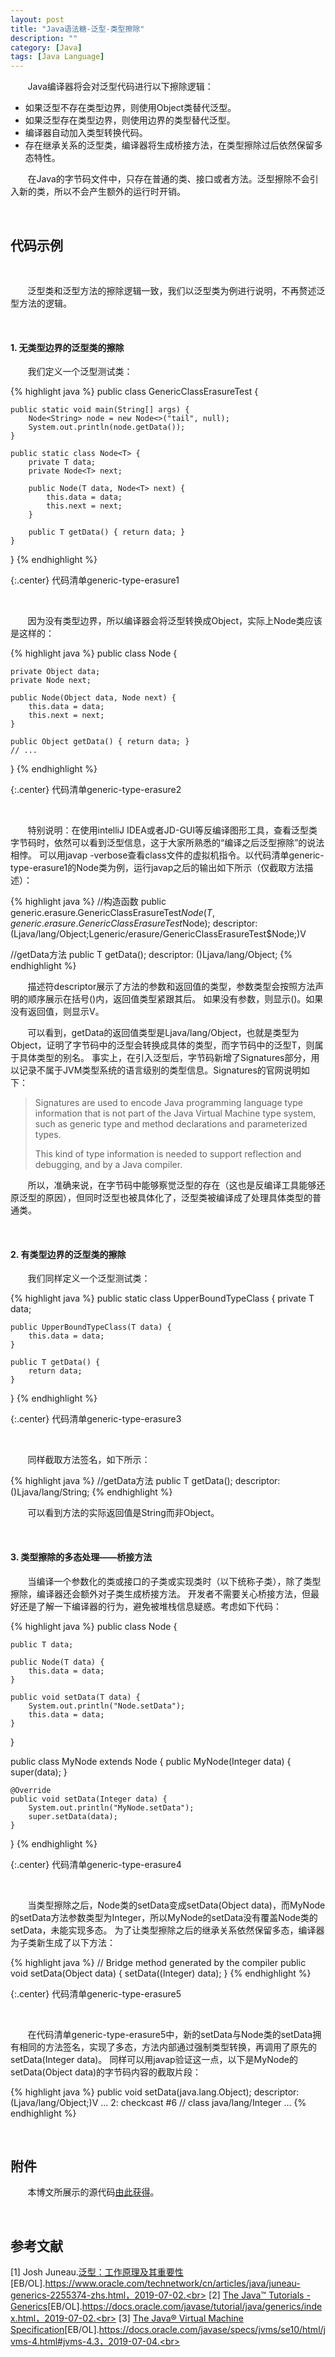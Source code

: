 ```yaml
---
layout: post
title: "Java语法糖-泛型-类型擦除"
description: ""
category: [Java]
tags: [Java Language]
---
```

<link rel="stylesheet" href="{{ site.baseurl }}/css/pygments.css">

&#160; &#160; &#160; &#160;Java编译器将会对泛型代码进行以下擦除逻辑：

* 如果泛型不存在类型边界，则使用Object类替代泛型。
* 如果泛型存在类型边界，则使用边界的类型替代泛型。
* 编译器自动加入类型转换代码。
* 存在继承关系的泛型类，编译器将生成桥接方法，在类型擦除过后依然保留多态特性。

&#160; &#160; &#160; &#160;在Java的字节码文件中，只存在普通的类、接口或者方法。泛型擦除不会引入新的类，所以不会产生额外的运行时开销。

<br>

## 代码示例

<br>

&#160; &#160; &#160; &#160;泛型类和泛型方法的擦除逻辑一致，我们以泛型类为例进行说明，不再赘述泛型方法的逻辑。

<br>

#### 1. 无类型边界的泛型类的擦除

&#160; &#160; &#160; &#160;我们定义一个泛型测试类：

{% highlight java %}
public class GenericClassErasureTest {

    public static void main(String[] args) {
        Node<String> node = new Node<>("tail", null);
        System.out.println(node.getData());
    }

    public static class Node<T> {
        private T data;
        private Node<T> next;

        public Node(T data, Node<T> next) {
            this.data = data;
            this.next = next;
        }

        public T getData() { return data; }
    }
}
{% endhighlight %}

{:.center}
代码清单generic-type-erasure1

<br>

&#160; &#160; &#160; &#160;因为没有类型边界，所以编译器会将泛型转换成Object，实际上Node类应该是这样的：

{% highlight java %}
public class Node {

    private Object data;
    private Node next;

    public Node(Object data, Node next) {
        this.data = data;
        this.next = next;
    }

    public Object getData() { return data; }
    // ...
}
{% endhighlight %}

{:.center}
代码清单generic-type-erasure2

<br>

&#160; &#160; &#160; &#160;特别说明：在使用intelliJ IDEA或者JD-GUI等反编译图形工具，查看泛型类字节码时，依然可以看到泛型信息，这于大家所熟悉的“编译之后泛型擦除”的说法相悖。
可以用javap -verbose查看class文件的虚拟机指令。以代码清单generic-type-erasure1的Node类为例，运行javap之后的输出如下所示（仅截取方法描述）：

{% highlight java %}
//构造函数
public generic.erasure.GenericClassErasureTest$Node(T, generic.erasure.GenericClassErasureTest$Node<T>);
descriptor: (Ljava/lang/Object;Lgeneric/erasure/GenericClassErasureTest$Node;)V

//getData方法
public T getData();
descriptor: ()Ljava/lang/Object;
{% endhighlight %}

&#160; &#160; &#160; &#160;描述符descriptor展示了方法的参数和返回值的类型，参数类型会按照方法声明的顺序展示在括号()内，返回值类型紧跟其后。
如果没有参数，则显示()。如果没有返回值，则显示V。

&#160; &#160; &#160; &#160;可以看到，getData的返回值类型是Ljava/lang/Object，也就是类型为Object，证明了字节码中的泛型会转换成具体的类型，而字节码中的泛型T，则属于具体类型的别名。
事实上，在引入泛型后，字节码新增了Signatures部分，用以记录不属于JVM类型系统的语言级别的类型信息。Signatures的官网说明如下：

> Signatures are used to encode Java programming language type information that is not part of the Java Virtual Machine type system, such as generic type and method declarations and parameterized types.
> 
> This kind of type information is needed to support reflection and debugging, and by a Java compiler.

&#160; &#160; &#160; &#160;所以，准确来说，在字节码中能够察觉泛型的存在（这也是反编译工具能够还原泛型的原因），但同时泛型也被具体化了，泛型类被编译成了处理具体类型的普通类。

<br>

#### 2. 有类型边界的泛型类的擦除

&#160; &#160; &#160; &#160;我们同样定义一个泛型测试类：

{% highlight java %}
public static class UpperBoundTypeClass<T extends String> {
    private T data;

    public UpperBoundTypeClass(T data) {
        this.data = data;
    }

    public T getData() {
        return data;
    }
}
{% endhighlight %}

{:.center}
代码清单generic-type-erasure3

<br>

&#160; &#160; &#160; &#160;同样截取方法签名，如下所示：

{% highlight java %}
//getData方法
public T getData();
descriptor: ()Ljava/lang/String;
{% endhighlight %}

&#160; &#160; &#160; &#160;可以看到方法的实际返回值是String而非Object。

<br>

#### 3. 类型擦除的多态处理——桥接方法

&#160; &#160; &#160; &#160;当编译一个参数化的类或接口的子类或实现类时（以下统称子类），除了类型擦除，编译器还会额外对子类生成桥接方法。
开发者不需要关心桥接方法，但最好还是了解一下编译器的行为，避免被堆栈信息疑惑。考虑如下代码：

{% highlight java %}
public class Node<T> {

    public T data;

    public Node(T data) {
        this.data = data;
    }

    public void setData(T data) {
        System.out.println("Node.setData");
        this.data = data;
    }
}

public class MyNode extends Node<Integer> {
    public MyNode(Integer data) {
        super(data);
    }

    @Override
    public void setData(Integer data) {
        System.out.println("MyNode.setData");
        super.setData(data);
    }

}
{% endhighlight %}

{:.center}
代码清单generic-type-erasure4

<br>

&#160; &#160; &#160; &#160;当类型擦除之后，Node类的setData变成setData(Object data)，而MyNode的setData方法参数类型为Integer，所以MyNode的setData没有覆盖Node类的setData，未能实现多态。
为了让类型擦除之后的继承关系依然保留多态，编译器为子类新生成了以下方法：

{% highlight java %}
// Bridge method generated by the compiler
public void setData(Object data) {
    setData((Integer) data);
}
{% endhighlight %}

{:.center}
代码清单generic-type-erasure5

<br>

&#160; &#160; &#160; &#160;在代码清单generic-type-erasure5中，新的setData与Node类的setData拥有相同的方法签名，实现了多态，方法内部通过强制类型转换，再调用了原先的setData(Integer data)。
同样可以用javap验证这一点，以下是MyNode的setData(Object data)的字节码内容的截取片段：

{% highlight java %}
public void setData(java.lang.Object);
descriptor: (Ljava/lang/Object;)V
...
2: checkcast     #6                  // class java/lang/Integer
...
{% endhighlight %}

<br>

## 附件

&#160; &#160; &#160; &#160;本博文所展示的源代码[由此获得](https://github.com/leesir/blog_code/tree/master/src/generic/erasure)。

<br>

## 参考文献

[1] Josh Juneau.[泛型：工作原理及其重要性](https://www.oracle.com/technetwork/cn/articles/java/juneau-generics-2255374-zhs.html)[EB/OL].https://www.oracle.com/technetwork/cn/articles/java/juneau-generics-2255374-zhs.html，2019-07-02.<br>
[2] [The Java™ Tutorials - Generics](https://docs.oracle.com/javase/tutorial/java/generics/index.html)[EB/OL].https://docs.oracle.com/javase/tutorial/java/generics/index.html，2019-07-02.<br>
[3] [The Java® Virtual Machine Specification](https://docs.oracle.com/javase/specs/jvms/se10/html/jvms-4.html#jvms-4.3)[EB/OL].https://docs.oracle.com/javase/specs/jvms/se10/html/jvms-4.html#jvms-4.3，2019-07-04.<br>